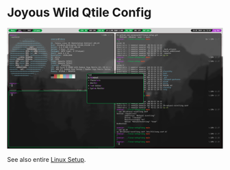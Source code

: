# Joyous Wild Qtile Config

![screenshot](screenshot.png)

See also entire [Linux Setup](https://github.com/serweryn617/linux-setup).
